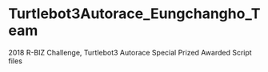 # Turtlebot3Autorace_Eungchangho_Team
2018 R-BIZ Challenge, Turtlebot3 Autorace Special Prized Awarded Script files
